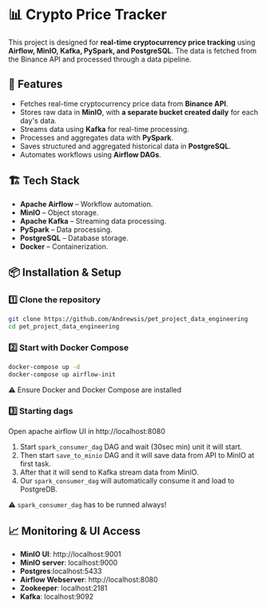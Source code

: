 # 📊 Crypto Price Tracker

This project is designed for **real-time cryptocurrency price tracking** using **Airflow, MinIO, Kafka, PySpark, and PostgreSQL**. The data is fetched from the Binance API and processed through a data pipeline.


## 🚀 Features
- Fetches real-time cryptocurrency price data from **Binance API**.
- Stores raw data in **MinIO**, with **a separate bucket created daily** for each day's data.
- Streams data using **Kafka** for real-time processing.
- Processes and aggregates data with **PySpark**.
- Saves structured and aggregated historical data in **PostgreSQL**.
- Automates workflows using **Airflow DAGs**.

## 🏗️ Tech Stack
- **Apache Airflow** – Workflow automation.
- **MinIO** – Object storage.
- **Apache Kafka** – Streaming data processing.
- **PySpark** – Data processing.
- **PostgreSQL** – Database storage.
- **Docker** – Containerization.

## 📦 Installation & Setup

### 1️⃣ Clone the repository
```sh
git clone https://github.com/Andrewsis/pet_project_data_engineering
cd pet_project_data_engineering
```

### 2️⃣ Start with Docker Compose
```sh
docker-compose up -d
docker-compose up airflow-init
```
⚠️ Ensure Docker and Docker Compose are installed

### 3️⃣ Starting dags
Open apache airflow UI in http://localhost:8080

1. Start ``spark_consumer_dag`` DAG and wait (30sec min) unit it will start. 
2. Then start ``save_to_minio`` DAG and it will save data from API to MinIO at first task.
3. After that it will send to Kafka stream data from MinIO.
4. Our ``spark_consumer_dag`` will automatically consume it and load to PostgreDB.

⚠️ ``spark_consumer_dag`` has to be runned always! 

## 📈 Monitoring & UI Access
  - **MinIO UI**: http://localhost:9001
  - **MinIO server**: localhost:9000 
  - **Postgres**:localhost:5433
  - **Airflow Webserver**: http://localhost:8080
  - **Zookeeper**: localhost:2181
  - **Kafka**: localhost:9092
